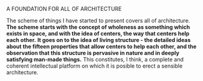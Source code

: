 A FOUNDATION FOR ALL OF ARCHITECTURE

The scheme of things I have started to present covers all of architecture. **The scheme starts with the concept of wholeness as something which exists in space, and with the idea of centers, the way that centers help each other.** **It goes on to the idea of living structure - the detailed ideas about the fifteen properties that allow centers to help each other, and the observation that this structure is pervasive in nature and in deeply satisfying man-made things.** 
 This constitutes, I think, a complete and coherent intellectual platform on which it is posible to erect a sensible architecture.